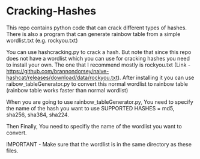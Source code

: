# Cracking-Hashes
This repo contains python code that can crack different types of hashes. There is also a program that can generate rainbow table from a simple wordlist.txt (e.g. rockyou.txt)

You can use hashcracking.py to crack a hash. But note that since this repo does not have a wordlist which you can use for cracking hashes you need to install your own. The one that I recommend mostly is rockyou.txt (Link - https://github.com/brannondorsey/naive-hashcat/releases/download/data/rockyou.txt).
After installing it you can use raibow_tableGenerator.py to convert this normal wordlist to rainbow table (rainbow table works faster than normal wordlist)

When you are going to use rainbow_tableGenerator.py, You need to specify the name of the hash you want to use
SUPPORTED HASHES = md5, sha256, sha384, sha224.

Then Finally, You need to specifiy the name of the wordlist you want to convert. 

IMPORTANT - Make sure that the wordlist is in the same directory as these files. 
